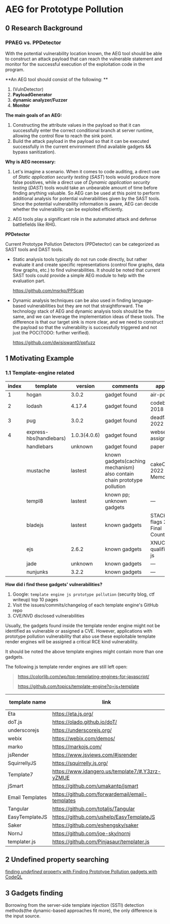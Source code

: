 # AEG for Prototype Pollution

## 0 Research Background

### PPAEG vs. PPDetector

With the potential vulnerability location known, the AEG tool should be able to construct an attack payload that can reach the vulnerable statement and monitor for the successful execution of the exploitation code in the program.

**An AEG tool should consist of the following: **

1. (VulnDetector) 
2. **PayloadGenerator** 
3. **dynamic analyzer/Fuzzer**
4. **Monitor**

**The main goals of an AEG:**

1. Constructing the attribute values in the payload so that it can successfully enter the correct conditional branch at server runtime, allowing the control flow to reach the sink point.
2. Build the attack payload in the payload so that it can be executed successfully in the current environment (find available gadgets && bypass sanitization).

**Why is AEG necessary:**

1. Let's imagine a scenario. When it comes to code auditing, a direct use of *Static application security testing* (*SAST*) tools would produce more false positives, while a direct use of *Dynamic application security testing* (*DAST*) tools would take an unbearable amount of time before finding anything valuable. So AEG can be used at this point to perform additional analysis for potential vulnerabilities given by the SAST tools. Since the potential vulnerability information is aware, AEG can decide whether the vulnerability can be exploited efficiently.

2. AEG tools play a significant role in the automated attack and defense battlefields like RHG.

**PPDetector**

Current Prototype Pollution Detectors (PPDetector) can be categorized as SAST tools and DAST tools.

+ Static analysis tools typically do not run code directly, but rather evaluate it and create specific representations (control flow graphs, data flow graphs, etc.) to find vulnerabilities. It should be noted that current SAST tools could provide a simple AEG module to help with the evaluation part.

    https://github.com/msrkp/PPScan

+ Dynamic analysis techniques can be also used in finding language-based vulnerabilities but they are not that straightforward. The technology stack of AEG and dynamic analysis tools should be the same, and we can leverage the implementation ideas of these tools. The difference is that our target sink is more clear, and we need to construct the payload so that the vulnerability is successfully triggered and not just the POC(TODO: further verified).

    https://github.com/dwisiswant0/ppfuzz



## 1 Motivating Example

### 1.1 Template-engine related

| index | template                | version      | comments                                                     | app case                             |                            source                            |
| ----- | ----------------------- | ------------ | ------------------------------------------------------------ | ------------------------------------ | :----------------------------------------------------------: |
| 1     | hogan                   | 3.0.2        | gadget found                                                 | air-pollution                        | [air-pollution challenge](https://www.creastery.com/blog/securitymb-october-2021-prototype-pollution-challenge/) |
| 2     | lodash                  | 4.17.4       | gadget found                                                 | codebreaking  2018 thejs             | [phith0n's blog](https://www.leavesongs.com/PENETRATION/javascript-prototype-pollution-attack.html#0x05-code-breaking-2018-thejs) |
| 3     | pug                     | 3.0.2        | gadget found                                                 | deadface ctf 2022 DFRS               | [deadface CTF 2022 writeup](http://jackfromeast.site/2022-10/deadface-ctf-2022-writeup.html) |
| 4     | express-hbs(handlebars) | 1.0.3(4.0.6) | gadget found                                                 | websec assign3                       | cannot be exploited app's pp sink(broken after inject properties) |
|       | handlebars              | unknown      | gadget found                                                 | paper                                | [Prototype pollution attack in NodeJS application](https://repository.root-me.org/Exploitation%20-%20Web/EN%20-%20JavaScript%20Prototype%20Pollution%20Attack%20in%20NodeJS%20-%20Olivier%20Arteau%20-%202018.pdf) |
|       | mustache                | lastest      | known gadgets(caching mechanism)<br />also contain chain prototype pollution | cakeCTF 2022 Panda Memo              | [cakeCTF 2022 writeup][https://ptr-yudai.hatenablog.com/entry/2022/09/04/230612] |
|       | templ8                  | lastest      | known pp; unknown gadgets                                    | —                                    |     https://security.snyk.io/vuln/SNYK-JS-TEMPL8-598770      |
|       | bladejs                 | lastest      | known gadgets                                                | STACK the flags 2022 Final Countdown | [STACK the flags 2020 CTF](https://quanyang.github.io/stack-2020-final-countdown/) |
|       | ejs                     | 2.6.2        | known gadgets                                                | XNUCA2019 qualifier hard js          | [XNUCA2019 qualifier hard js writeup](https://github.com/NeSE-Team/OurChallenges/tree/master/XNUCA2019Qualifier/Web/hardjs)<br />[Another writeup](https://xz.aliyun.com/t/6113) |
|       | jade                    | unknown      | known gadgets                                                | —                                    | [pp2rce vulnerability manual mining blog](https://xz.aliyun.com/t/7025) |
|       | nunjunks                | 3.2.2        | known gadgets                                                | —                                    | [github commit](https://github.com/mozilla/nunjucks/issues/1331) |

**How did i find these gadgets' vulnerabilities?**

1. Google: `template engine js prototype pollution` (security blog, ctf writeup) top 10 pages
2. Visit the issues/commits/changelog of each template engine's GitHub repo
3. CVE/NVD disclosed vulnerabilities

Usually, the gadgets found inside the template render engine might not be identified as vulnerable or assigned a CVE. However, applications with prototype pollution vulnerability that also use these exploitable template render engines will be assigned a critical RCE kind vulnerability.

It should be noted the above template engines might contain more than one gadgets.

The following js template render engines are still left open:

> https://colorlib.com/wp/top-templating-engines-for-javascript/
>
> https://github.com/topics/template-engine?q=js+template

| template name   | link                                            | work on |
| --------------- | ----------------------------------------------- | ------- |
| Eta             | https://eta.js.org/                             |         |
| doT.js          | https://olado.github.io/doT/                    |         |
| underscorejs    | https://underscorejs.org/                       |         |
| webix           | https://webix.com/demos/                        |         |
| marko           | https://markojs.com/                            |         |
| jsRender        | https://www.jsviews.com/#jsrender               |         |
| SquirrellyJS    | https://squirrelly.js.org/                      |         |
| Template7       | https://www.idangero.us/template7/#.Y3zrz-yZMUE |         |
| jSmart          | https://github.com/umakantp/jsmart              |         |
| Email Templates | https://github.com/forwardemail/email-templates |         |
| Tangular        | https://github.com/totaljs/Tangular             |         |
| EasyTemplateJS  | https://github.com/ushelp/EasyTemplateJS        |         |
| Saker           | https://github.com/eshengsky/saker              |         |
| NornJ           | https://github.com/joe-sky/nornj                |         |
| templater.js    | https://github.com/Pinjasaur/templater.js       |         |

## 2 Undefined property searching

[finding *undefined* property with Finding Prototype Pollution gadgets with CodeQL](https://jorgectf.github.io/blog/post/finding-prototype-pollution-gadgets-with-codeql/)



## 3 Gadgets finding

Borrowing from the server-side template injection (SSTI) detection methods(the dynamic-based approaches fit more), the only difference is the input source.

